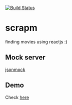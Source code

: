 [![Build Status](https://travis-ci.org/igoreliasm/scrapy-movie.svg?branch=master)](https://travis-ci.org/igoreliasm/scrapy-movie)

# scrapm
finding movies using reactjs :)

## Mock server

[jsonmock](https://jsonmock.hackerrank.com/api/movies/search/)

## Demo

Check [here](https://scrapm.herokuapp.com/)
